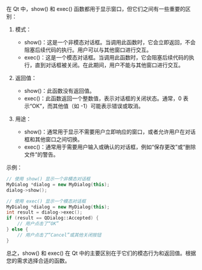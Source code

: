 在 Qt 中，show() 和 exec() 函数都用于显示窗口，但它们之间有一些重要的区别：

1. 模式：

    * show()：这是一个非模态对话框。当调用此函数时，它会立即返回，不会阻塞后续代码的执行。用户可以与其他窗口进行交互。
    * exec()：这是一个模态对话框。当调用此函数时，它会阻塞后续代码的执行，直到对话框被关闭。在此期间，用户不能与其他窗口进行交互。
2. 返回值：

    *  show()：此函数没有返回值。
    * exec()：此函数返回一个整数值，表示对话框的关闭状态。通常，0 表示“OK”，而其他值（如 -1）可能表示错误或取消。
3. 用途：

    * show()：通常用于显示不需要用户立即响应的窗口，或者允许用户在对话框和其他窗口之间切换。
    * exec()：通常用于需要用户输入或确认的对话框，例如“保存更改”或“删除文件”的警告。

示例：

```c++
// 使用 show() 显示一个非模态对话框
MyDialog *dialog = new MyDialog(this);
dialog->show();

// 使用 exec() 显示一个模态对话框
MyDialog *dialog = new MyDialog(this);
int result = dialog->exec();
if (result == QDialog::Accepted) {
    // 用户点击了“OK”
} else {
    // 用户点击了“Cancel”或其他关闭按钮
}
```

总之，show() 和 exec() 在 Qt 中的主要区别在于它们的模态行为和返回值。根据您的需求选择合适的函数。
